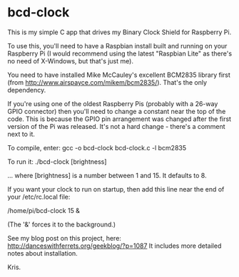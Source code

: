 # bcd-clock

This is my simple C app that drives my Binary Clock Shield for Raspberry Pi.

To use this, you'll need to have a Raspbian install built and running on your Raspberry Pi (I would recommend using the latest "Raspbian Lite" as there's no need of X-Windows, but that's just me).

You need to have installed Mike McCauley's excellent BCM2835 library first (from http://www.airspayce.com/mikem/bcm2835/). That's the only dependency.

If you're using one of the oldest Raspberry Pis (probably with a 26-way GPIO connector) then you'll need to change a constant near the top of the code. This is because the GPIO pin arrangement was changed after the first version of the Pi was released. It's not a hard change - there's a comment next to it.

To compile, enter: gcc -o bcd-clock bcd-clock.c -l bcm2835

To run it: ./bcd-clock [brightness]

... where [brightness] is a number between 1 and 15. It defaults to 8.

If you want your clock to run on startup, then add this line near the end of your /etc/rc.local file:

/home/pi/bcd-clock 15 &

(The '&' forces it to the background.)

See my blog post on this project, here: http://danceswithferrets.org/geekblog/?p=1087 It includes more detailed notes about installation.

Kris.
